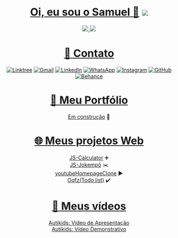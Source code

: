 <div align="center">
  
  # **[Oi, eu sou o Samuel 👋](https://linktr.ee/sampereirabrt)** ![](https://komarev.com/ghpvc/?username=samubarreto)
  
  <a href="https://linktr.ee/sampereirabrt" target="_blank">
    <img src="https://github-readme-stats.vercel.app/api?username=samubarreto&theme=tokyonight&show_icons=true&bg_color=00000000&hide_border=true&padding=0px" />
    <img src="https://github-readme-stats.vercel.app/api/top-langs?username=samubarreto&layout=compact&langs_count=8&theme=tokyonight&bg_color=00000000&hide_border=true&padding=0px" />
  </a>
  
  # [📧 Contato](https://linktr.ee/sampereirabrt)
  [![Linktree](https://img.shields.io/badge/linktree-1de9b6?style=for-the-badge&logo=linktree&logoColor=white)](https://linktr.ee/sampereirabrt)
  [![Gmail](https://img.shields.io/badge/Gmail-D14836?style=for-the-badge&logo=gmail&logoColor=white)](mailto:samu.barreto2004@gmail.com)
  [![LinkedIn](https://img.shields.io/badge/linkedin-%230077B5.svg?style=for-the-badge&logo=linkedin&logoColor=white)](https://www.linkedin.com/in/samubarreto/)
  [![WhatsApp](https://img.shields.io/badge/WhatsApp-25D366?style=for-the-badge&logo=whatsapp&logoColor=white)](https://api.whatsapp.com/send?phone=5514997973585)
  [![Instagram](https://img.shields.io/badge/Instagram-%23E4405F.svg?style=for-the-badge&logo=Instagram&logoColor=white)](https://www.instagram.com/sampereirabrt/)
  [![GitHub](https://img.shields.io/badge/github-%23121011.svg?style=for-the-badge&logo=github&logoColor=white)](https://github.com/samubarreto)
  [![Behance](https://img.shields.io/badge/Behance-1769ff?style=for-the-badge&logo=behance&logoColor=white)](https://www.behance.net/sampbrtdesign)
  
  # [📁 Meu Portfólio](https://github.com/samubarreto/Portfolio)
  [Em construção](https://samubarreto.github.io/Portfolio/) 🔨 <br>
  
  # [🌐 Meus projetos Web](https://linktr.ee/sampereirabrt)
  [JS-Calculator](https://samubarreto.github.io/js-calculator/) ➕<br>
  [JS-Jokempô](https://samubarreto.github.io/js-jokempo/) ✂️<br>
  [youtubeHomepageClone](https://samubarreto.github.io/youtubeHomepageClone/) ▶️<br>
  [Oqfz(Todo list)](https://samubarreto.github.io/Oqfz-Todo-list/) ✔️<br>
  
  # [🎥 Meus vídeos](https://linktr.ee/sampereirabrt)
  [Autikids: Vídeo de Apresentação](https://www.youtube.com/watch?v=gwaOvcCb9-w)<br>
  [Autikids: Vídeo Demonstrativo](https://www.youtube.com/watch?v=HsBhddAzQME)<br>
</div>
